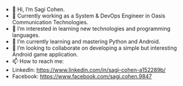 - 👋 Hi, I’m Sagi Cohen.
- 👋 Currently working as a System & DevOps Engineer in Oasis Communication Technologies.
- 👀 I’m interested in learning new technologies and programming languages.
- 🌱 I’m currently learning and mastering Python and Android.
- 💞️ I’m looking to collaborate on developing a simple but interesting Android game application.
- 📫 How to reach me:
- LinkedIn: https://www.linkedin.com/in/sagi-cohen-a152289b/
- Facebook: https://www.facebook.com/sagi.cohen.9847
<!---
SagiiCohen/SagiiCohen is a ✨ special ✨ repository because its `README.md` (this file) appears on your GitHub profile.
You can click the Preview link to take a look at your changes.
--->
